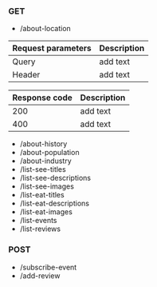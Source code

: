 ### GET 
* /about-location 

Request parameters | Description 
------------------ | -----------
Query | add text
Header | add text
  
Response code | Description 
------------------ | -----------
200 | add text
400 | add text  


* /about-history 
* /about-population
* /about-industry
* /list-see-titles
* /list-see-descriptions
* /list-see-images
* /list-eat-titles
* /list-eat-descriptions
* /list-eat-images
* /list-events
* /list-reviews


### POST 
* /subscribe-event
* /add-review

